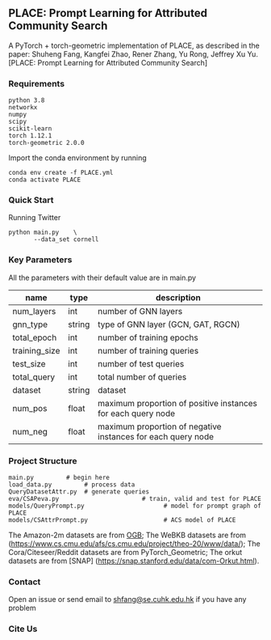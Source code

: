 PLACE: Prompt Learning for Attributed Community Search
-----------------
A PyTorch + torch-geometric implementation of PLACE, as described in the paper: Shuheng Fang, Kangfei Zhao, Rener Zhang, Yu Rong, Jeffrey Xu Yu. [PLACE: Prompt Learning for Attributed Community Search]


### Requirements
```
python 3.8
networkx
numpy
scipy
scikit-learn
torch 1.12.1
torch-geometric 2.0.0
```

Import the conda environment by running
```
conda env create -f PLACE.yml
conda activate PLACE
```


### Quick Start
Running Twitter
```
python main.py    \
       --data_set cornell
```

### Key Parameters
All the parameters with their default value are in main.py

| name | type   | description |
| ----- | --------- | ----------- |
| num_layers  | int    | number of GNN layers    |
| gnn_type | string |  type of GNN layer (GCN, GAT, RGCN)     |
| total_epoch  | int   | number of training epochs  |
| training_size  | int   | number of training queries |
| test_size  | int   | number of test queries |
| total_query  | int   | total number of queries |
| dataset  | string   | dataset |
| num_pos  | float   | maximum proportion of positive instances for each query node |
| num_neg  | float   | maximum proportion of negative instances for each query node |



### Project Structure
```
main.py         # begin here
load_data.py         # process data
QueryDatasetAttr.py  # generate queries
eva/CSAPeva.py                       # train, valid and test for PLACE
models/QueryPrompt.py                      # model for prompt graph of PLACE
models/CSAttrPrompt.py                     # ACS model of PLACE
```
The Amazon-2m datasets are from [OGB](https://ogb.stanford.edu/docs/nodeprop/);
The WeBKB datasets are from (https://www.cs.cmu.edu/afs/cs.cmu.edu/project/theo-20/www/data/);
The Cora/Citeseer/Reddit datasets are from PyTorch_Geometric;
The orkut datasets are from [SNAP] (https://snap.stanford.edu/data/com-Orkut.html).


### Contact
Open an issue or send email to shfang@se.cuhk.edu.hk if you have any problem

### Cite Us

